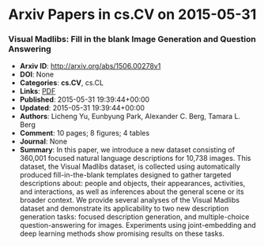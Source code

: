 # Arxiv Papers in cs.CV on 2015-05-31
### Visual Madlibs: Fill in the blank Image Generation and Question Answering
- **Arxiv ID**: http://arxiv.org/abs/1506.00278v1
- **DOI**: None
- **Categories**: **cs.CV**, cs.CL
- **Links**: [PDF](http://arxiv.org/pdf/1506.00278v1)
- **Published**: 2015-05-31 19:39:44+00:00
- **Updated**: 2015-05-31 19:39:44+00:00
- **Authors**: Licheng Yu, Eunbyung Park, Alexander C. Berg, Tamara L. Berg
- **Comment**: 10 pages; 8 figures; 4 tables
- **Journal**: None
- **Summary**: In this paper, we introduce a new dataset consisting of 360,001 focused natural language descriptions for 10,738 images. This dataset, the Visual Madlibs dataset, is collected using automatically produced fill-in-the-blank templates designed to gather targeted descriptions about: people and objects, their appearances, activities, and interactions, as well as inferences about the general scene or its broader context. We provide several analyses of the Visual Madlibs dataset and demonstrate its applicability to two new description generation tasks: focused description generation, and multiple-choice question-answering for images. Experiments using joint-embedding and deep learning methods show promising results on these tasks.



